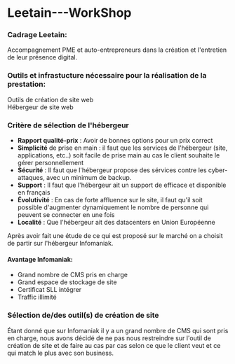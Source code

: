 # Leetain---WorkShop    
### Cadrage Leetain:  
  Accompagnement PME et auto-entrepreneurs dans la création et l'entretien de leur présence digital.  

### Outils et infrastucture nécessaire pour la réalisation de la prestation:  
  Outils de création de site web  
  Hébergeur de site web  

### Critère de sélection de l'hébergeur  
- **Rapport qualité-prix** : Avoir de bonnes options pour un prix correct  
- **Simplicité** de prise en main : il faut que les services de l'hébergeur (site, applications, etc..) soit facile de prise main au cas le client souhaite le gérer personnellement  
- **Sécurité** : Il faut que l'hébergeur propose des sérvices contre les cyber-attaques, avec un minimum de backup.   
- **Support** : Il faut que l'hébergeur ait un support de efficace et disponible en français  
- **Évolutivité** : En cas de forte affluence sur le site, il faut qu'il soit possible d'augmenter dynamiquement le nombre de personne qui peuvent se connecter    en une fois
- **Localité** : Que l'hébergeur ait des datacenters en Union Européenne

Après avoir fait une étude de ce qui est proposé sur le marché on a choisit de partir sur l'hébergeur Infomaniak.

#### Avantage Infomaniak:
- Grand nombre de CMS pris en charge
- Grand espace de stockage de site
- Certificat SLL intégrer
- Traffic illimité

### Sélection de/des outil(s) de création de site  
  
Étant donné que sur Infomaniak il y a un grand nombre de CMS qui sont pris en charge, nous avons décidé de ne pas nous restreindre sur l'outil de création de site et de faire au cas par cas selon ce que le client veut et ce qui match le plus avec son business.

